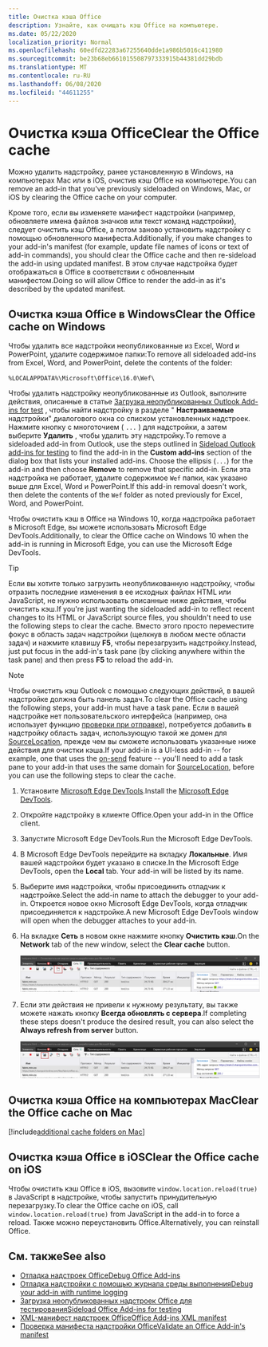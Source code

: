 ```yaml
---
title: Очистка кэша Office
description: Узнайте, как очищать кэш Office на компьютере.
ms.date: 05/22/2020
localization_priority: Normal
ms.openlocfilehash: 60edfd22283a67255640dde1a986b5016c411980
ms.sourcegitcommit: be23b68eb661015508797333915b44381dd29bdb
ms.translationtype: MT
ms.contentlocale: ru-RU
ms.lasthandoff: 06/08/2020
ms.locfileid: "44611255"
---
```

# <a name="clear-the-office-cache"></a><span data-ttu-id="1cc48-103">Очистка кэша Office</span><span class="sxs-lookup"><span data-stu-id="1cc48-103">Clear the Office cache</span></span>

<span data-ttu-id="1cc48-104">Можно удалить надстройку, ранее установленную в Windows, на компьютерах Mac или в iOS, очистив кэш Office на компьютере.</span><span class="sxs-lookup"><span data-stu-id="1cc48-104">You can remove an add-in that you've previously sideloaded on Windows, Mac, or iOS by clearing the Office cache on your computer.</span></span>

<span data-ttu-id="1cc48-105">Кроме того, если вы изменяете манифест надстройки (например, обновляете имена файлов значков или текст команд надстройки), следует очистить кэш Office, а потом заново установить надстройку с помощью обновленного манифеста.</span><span class="sxs-lookup"><span data-stu-id="1cc48-105">Additionally, if you make changes to your add-in's manifest (for example, update file names of icons or text of add-in commands), you should clear the Office cache and then re-sideload the add-in using updated manifest.</span></span> <span data-ttu-id="1cc48-106">В этом случае надстройка будет отображаться в Office в соответствии с обновленным манифестом.</span><span class="sxs-lookup"><span data-stu-id="1cc48-106">Doing so will allow Office to render the add-in as it's described by the updated manifest.</span></span>

## <a name="clear-the-office-cache-on-windows"></a><span data-ttu-id="1cc48-107">Очистка кэша Office в Windows</span><span class="sxs-lookup"><span data-stu-id="1cc48-107">Clear the Office cache on Windows</span></span>

<span data-ttu-id="1cc48-108">Чтобы удалить все надстройки неопубликованные из Excel, Word и PowerPoint, удалите содержимое папки:</span><span class="sxs-lookup"><span data-stu-id="1cc48-108">To remove all sideloaded add-ins from Excel, Word, and PowerPoint, delete the contents of the folder:</span></span>

```text
%LOCALAPPDATA%\Microsoft\Office\16.0\Wef\
```

<span data-ttu-id="1cc48-109">Чтобы удалить надстройку неопубликованные из Outlook, выполните действия, описанные в статье [Загрузка неопубликованных Outlook Add-ins for test](../outlook/sideload-outlook-add-ins-for-testing.md) , чтобы найти надстройку в разделе " **Настраиваемые** надстройки" диалогового окна со списком установленных надстроек. Нажмите кнопку с многоточием ( `...` ) для надстройки, а затем выберите **Удалить** , чтобы удалить эту надстройку.</span><span class="sxs-lookup"><span data-stu-id="1cc48-109">To remove a sideloaded add-in from Outlook, use the steps outlined in [Sideload Outlook add-ins for testing](../outlook/sideload-outlook-add-ins-for-testing.md) to find the add-in in the **Custom add-ins** section of the dialog box that lists your installed add-ins. Choose the ellipsis (`...`) for the add-in and then choose **Remove** to remove that specific add-in.</span></span> <span data-ttu-id="1cc48-110">Если эта надстройка не работает, удалите содержимое `Wef` папки, как указано выше для Excel, Word и PowerPoint.</span><span class="sxs-lookup"><span data-stu-id="1cc48-110">If this add-in removal doesn't work, then delete the contents of the `Wef` folder as noted previously for Excel, Word, and PowerPoint.</span></span>

<span data-ttu-id="1cc48-111">Чтобы очистить кэш в Office на Windows 10, когда надстройка работает в Microsoft Edge, вы можете использовать Microsoft Edge DevTools.</span><span class="sxs-lookup"><span data-stu-id="1cc48-111">Additionally, to clear the Office cache on Windows 10 when the add-in is running in Microsoft Edge, you can use the Microsoft Edge DevTools.</span></span>

> [!TIP]
> <span data-ttu-id="1cc48-112">Если вы хотите только загрузить неопубликованную надстройку, чтобы отразить последние изменения в ее исходных файлах HTML или JavaScript, не нужно использовать описанные ниже действия, чтобы очистить кэш.</span><span class="sxs-lookup"><span data-stu-id="1cc48-112">If you're just wanting the sideloaded add-in to reflect recent changes to its HTML or JavaScript source files, you shouldn't need to use the following steps to clear the cache.</span></span> <span data-ttu-id="1cc48-113">Вместо этого просто переместите фокус в область задач надстройки (щелкнув в любом месте области задач) и нажмите клавишу **F5**, чтобы перезагрузить надстройку.</span><span class="sxs-lookup"><span data-stu-id="1cc48-113">Instead, just put focus in the add-in's task pane (by clicking anywhere within the task pane) and then press **F5** to reload the add-in.</span></span>

> [!NOTE]
> <span data-ttu-id="1cc48-114">Чтобы очистить кэш Outlook с помощью следующих действий, в вашей надстройке должна быть панель задач.</span><span class="sxs-lookup"><span data-stu-id="1cc48-114">To clear the Office cache using the following steps, your add-in must have a task pane.</span></span> <span data-ttu-id="1cc48-115">Если в вашей надстройке нет пользовательского интерфейса (например, она использует функцию [проверки при отправке](../outlook/outlook-on-send-addins.md)), потребуется добавить в надстройку область задач, использующую такой же домен для [SourceLocation](../reference/manifest/sourcelocation.md), прежде чем вы сможете использовать указанные ниже действия для очистки кэша.</span><span class="sxs-lookup"><span data-stu-id="1cc48-115">If your add-in is a UI-less add-in -- for example, one that uses the [on-send](../outlook/outlook-on-send-addins.md) feature -- you'll need to add a task pane to your add-in that uses the same domain for [SourceLocation](../reference/manifest/sourcelocation.md), before you can use the following steps to clear the cache.</span></span>

1. <span data-ttu-id="1cc48-116">Установите [Microsoft Edge DevTools](https://www.microsoft.com/p/microsoft-edge-devtools-preview/9mzbfrmz0mnj).</span><span class="sxs-lookup"><span data-stu-id="1cc48-116">Install the [Microsoft Edge DevTools](https://www.microsoft.com/p/microsoft-edge-devtools-preview/9mzbfrmz0mnj).</span></span>

2. <span data-ttu-id="1cc48-117">Откройте надстройку в клиенте Office.</span><span class="sxs-lookup"><span data-stu-id="1cc48-117">Open your add-in in the Office client.</span></span>

3. <span data-ttu-id="1cc48-118">Запустите Microsoft Edge DevTools.</span><span class="sxs-lookup"><span data-stu-id="1cc48-118">Run the Microsoft Edge DevTools.</span></span>

4. <span data-ttu-id="1cc48-119">В Microsoft Edge DevTools перейдите на вкладку **Локальные**. Имя вашей надстройки будет указано в списке.</span><span class="sxs-lookup"><span data-stu-id="1cc48-119">In the Microsoft Edge DevTools, open the **Local** tab. Your add-in will be listed by its name.</span></span>

5. <span data-ttu-id="1cc48-120">Выберите имя надстройки, чтобы присоединить отладчик к надстройке.</span><span class="sxs-lookup"><span data-stu-id="1cc48-120">Select the add-in name to attach the debugger to your add-in.</span></span> <span data-ttu-id="1cc48-121">Откроется новое окно Microsoft Edge DevTools, когда отладчик присоединяется к надстройке.</span><span class="sxs-lookup"><span data-stu-id="1cc48-121">A new Microsoft Edge DevTools window will open when the debugger attaches to your add-in.</span></span>

6. <span data-ttu-id="1cc48-122">На вкладке **Сеть** в новом окне нажмите кнопку **Очистить кэш**.</span><span class="sxs-lookup"><span data-stu-id="1cc48-122">On the **Network** tab of the new window, select the **Clear cache** button.</span></span>

    ![Снимок экрана Microsoft Edge DevTools с выделенной кнопкой "Очистить кэш"](../images/edge-devtools-clear-cache.png)

7. <span data-ttu-id="1cc48-124">Если эти действия не привели к нужному результату, вы также можете нажать кнопку **Всегда обновлять с сервера**.</span><span class="sxs-lookup"><span data-stu-id="1cc48-124">If completing these steps doesn't produce the desired result, you can also select the **Always refresh from server** button.</span></span>

    ![Снимок экрана Microsoft Edge DevTools с выделенной кнопкой "Всегда обновлять с сервера"](../images/edge-devtools-refresh-from-server.png)

## <a name="clear-the-office-cache-on-mac"></a><span data-ttu-id="1cc48-126">Очистка кэша Office на компьютерах Mac</span><span class="sxs-lookup"><span data-stu-id="1cc48-126">Clear the Office cache on Mac</span></span>

[!include[additional cache folders on Mac](../includes/mac-cache-folders.md)]

## <a name="clear-the-office-cache-on-ios"></a><span data-ttu-id="1cc48-127">Очистка кэша Office в iOS</span><span class="sxs-lookup"><span data-stu-id="1cc48-127">Clear the Office cache on iOS</span></span>

<span data-ttu-id="1cc48-128">Чтобы очистить кэш Office в iOS, вызовите `window.location.reload(true)` в JavaScript в надстройке, чтобы запустить принудительную перезагрузку.</span><span class="sxs-lookup"><span data-stu-id="1cc48-128">To clear the Office cache on iOS, call `window.location.reload(true)` from JavaScript in the add-in to force a reload.</span></span> <span data-ttu-id="1cc48-129">Также можно переустановить Office.</span><span class="sxs-lookup"><span data-stu-id="1cc48-129">Alternatively, you can reinstall Office.</span></span>

## <a name="see-also"></a><span data-ttu-id="1cc48-130">См. также</span><span class="sxs-lookup"><span data-stu-id="1cc48-130">See also</span></span>

- [<span data-ttu-id="1cc48-131">Отладка надстроек Office</span><span class="sxs-lookup"><span data-stu-id="1cc48-131">Debug Office Add-ins</span></span>](debug-add-ins-using-f12-developer-tools-on-windows-10.md)
- [<span data-ttu-id="1cc48-132">Отладка надстройки с помощью журнала среды выполнения</span><span class="sxs-lookup"><span data-stu-id="1cc48-132">Debug your add-in with runtime logging</span></span>](runtime-logging.md)
- [<span data-ttu-id="1cc48-133">Загрузка неопубликованных надстроек Office для тестирования</span><span class="sxs-lookup"><span data-stu-id="1cc48-133">Sideload Office Add-ins for testing</span></span>](sideload-office-add-ins-for-testing.md)
- [<span data-ttu-id="1cc48-134">XML-манифест надстроек Office</span><span class="sxs-lookup"><span data-stu-id="1cc48-134">Office Add-ins XML manifest</span></span>](../develop/add-in-manifests.md)
- [<span data-ttu-id="1cc48-135">Проверка манифеста надстройки Office</span><span class="sxs-lookup"><span data-stu-id="1cc48-135">Validate an Office Add-in's manifest</span></span>](troubleshoot-manifest.md)
